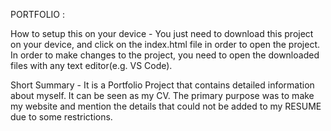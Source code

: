 PORTFOLIO :

How to setup this on your device -
You just need to download this project on your device, and click on the index.html file in order to open the project. In order to make changes to the project, you need to open the downloaded files with any text editor(e.g. VS Code).

Short Summary -
It is a Portfolio Project that contains detailed information about myself. It can be seen as my CV. The primary purpose was to make my website and mention the details that could not be added to my RESUME due to some restrictions.